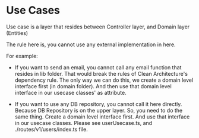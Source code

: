 # Use Cases

Use case is a layer that resides between Controller layer, and Domain layer (Entities)

The rule here is, you cannot use any external implementation in here.

For example:

* If you want to send an email, you cannot call any email function that resides in lib folder. That would break the rules of Clean Architecture's dependency rule.
The only way we can do this, we create a domain level interface first (in domain folder). And then use that domain level interface in our usecase classes' as attribute.

* If you want to use any DB repository, you cannot call it here directly. Because DB Repository is on the upper layer. So, you need to do the same thing. Create a domain level interface first. And use that interface in our usecase classes. 
Please see userUsecase.ts, and ./routes/v1/users/index.ts file.